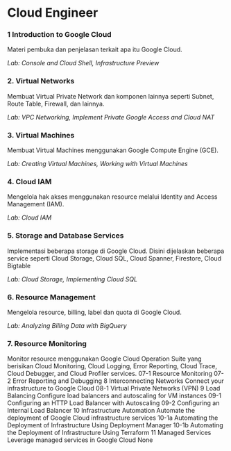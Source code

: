 # Cloud Engineer

### 1 Introduction to Google Cloud
Materi pembuka dan penjelasan terkait apa itu Google Cloud.

_Lab: Console and Cloud Shell, Infrastructure Preview_
### 2. Virtual Networks
Membuat Virtual Private Network dan komponen lainnya seperti Subnet, Route Table, Firewall, dan lainnya.

_Lab: VPC Networking, Implement Private Google Access and Cloud NAT_
### 3. Virtual Machines
Membuat Virtual Machines menggunakan Google Compute Engine (GCE).

_Lab: Creating Virtual Machines, Working with Virtual Machines_
### 4. Cloud IAM
Mengelola hak akses menggunakan resource melalui Identity and Access Management (IAM).

_Lab: Cloud IAM_
### 5. Storage and Database Services
Implementasi beberapa storage di Google Cloud. Disini dijelaskan beberapa service seperti Cloud Storage, Cloud SQL, Cloud Spanner, Firestore, Cloud Bigtable

_Lab: Cloud Storage, Implementing Cloud SQL_
### 6. Resource Management
Mengelola resource, billing, label dan quota di Google Cloud.

_Lab: Analyzing Billing Data with BigQuery_
### 7. Resource Monitoring
Monitor resource menggunakan Google Cloud Operation Suite yang berisikan Cloud Monitoring, Cloud Logging, Error Reporting, Cloud Trace, Cloud Debugger, and Cloud Profiler services.
07-1 Resource Monitoring
07-2 Error Reporting and Debugging
8
Interconnecting Networks
Connect your infrastructure to Google Cloud
08-1 Virtual Private Networks (VPN)
9 
Load Balancing
Configure load balancers and autoscaling for VM instances
09-1 Configuring an HTTP Load Balancer with Autoscaling
09-2 Configuring an Internal Load Balancer
10
Infrastructure Automation
Automate the deployment of Google Cloud infrastructure services
10-1a Automating the Deployment of Infrastructure Using Deployment Manager
10-1b Automating the Deployment of Infrastructure Using Terraform
11
Managed Services	
Leverage managed services in Google Cloud
None

